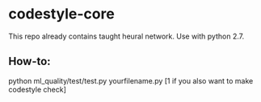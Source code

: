 # codestyle-core  
  
This repo already contains taught heural network. Use with python 2.7.
  
## How-to:  
python ml_quality/test/test.py yourfilename.py [1 if you also want to make codestyle check]
